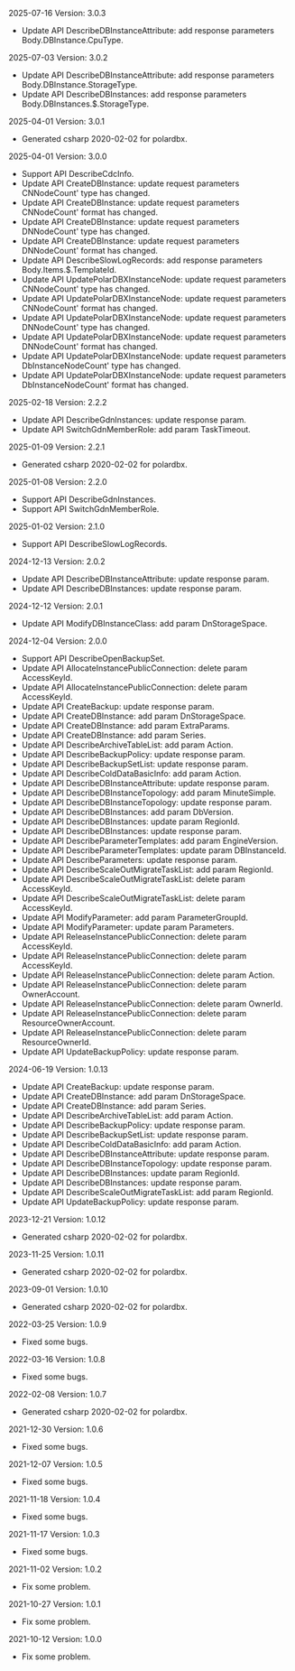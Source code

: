 2025-07-16 Version: 3.0.3
- Update API DescribeDBInstanceAttribute: add response parameters Body.DBInstance.CpuType.


2025-07-03 Version: 3.0.2
- Update API DescribeDBInstanceAttribute: add response parameters Body.DBInstance.StorageType.
- Update API DescribeDBInstances: add response parameters Body.DBInstances.$.StorageType.


2025-04-01 Version: 3.0.1
- Generated csharp 2020-02-02 for polardbx.

2025-04-01 Version: 3.0.0
- Support API DescribeCdcInfo.
- Update API CreateDBInstance: update request parameters CNNodeCount' type has changed.
- Update API CreateDBInstance: update request parameters CNNodeCount' format has changed.
- Update API CreateDBInstance: update request parameters DNNodeCount' type has changed.
- Update API CreateDBInstance: update request parameters DNNodeCount' format has changed.
- Update API DescribeSlowLogRecords: add response parameters Body.Items.$.TemplateId.
- Update API UpdatePolarDBXInstanceNode: update request parameters CNNodeCount' type has changed.
- Update API UpdatePolarDBXInstanceNode: update request parameters CNNodeCount' format has changed.
- Update API UpdatePolarDBXInstanceNode: update request parameters DNNodeCount' type has changed.
- Update API UpdatePolarDBXInstanceNode: update request parameters DNNodeCount' format has changed.
- Update API UpdatePolarDBXInstanceNode: update request parameters DbInstanceNodeCount' type has changed.
- Update API UpdatePolarDBXInstanceNode: update request parameters DbInstanceNodeCount' format has changed.


2025-02-18 Version: 2.2.2
- Update API DescribeGdnInstances: update response param.
- Update API SwitchGdnMemberRole: add param TaskTimeout.


2025-01-09 Version: 2.2.1
- Generated csharp 2020-02-02 for polardbx.

2025-01-08 Version: 2.2.0
- Support API DescribeGdnInstances.
- Support API SwitchGdnMemberRole.


2025-01-02 Version: 2.1.0
- Support API DescribeSlowLogRecords.


2024-12-13 Version: 2.0.2
- Update API DescribeDBInstanceAttribute: update response param.
- Update API DescribeDBInstances: update response param.


2024-12-12 Version: 2.0.1
- Update API ModifyDBInstanceClass: add param DnStorageSpace.


2024-12-04 Version: 2.0.0
- Support API DescribeOpenBackupSet.
- Update API AllocateInstancePublicConnection: delete param AccessKeyId.
- Update API AllocateInstancePublicConnection: delete param AccessKeyId.
- Update API CreateBackup: update response param.
- Update API CreateDBInstance: add param DnStorageSpace.
- Update API CreateDBInstance: add param ExtraParams.
- Update API CreateDBInstance: add param Series.
- Update API DescribeArchiveTableList: add param Action.
- Update API DescribeBackupPolicy: update response param.
- Update API DescribeBackupSetList: update response param.
- Update API DescribeColdDataBasicInfo: add param Action.
- Update API DescribeDBInstanceAttribute: update response param.
- Update API DescribeDBInstanceTopology: add param MinuteSimple.
- Update API DescribeDBInstanceTopology: update response param.
- Update API DescribeDBInstances: add param DbVersion.
- Update API DescribeDBInstances: update param RegionId.
- Update API DescribeDBInstances: update response param.
- Update API DescribeParameterTemplates: add param EngineVersion.
- Update API DescribeParameterTemplates: update param DBInstanceId.
- Update API DescribeParameters: update response param.
- Update API DescribeScaleOutMigrateTaskList: add param RegionId.
- Update API DescribeScaleOutMigrateTaskList: delete param AccessKeyId.
- Update API DescribeScaleOutMigrateTaskList: delete param AccessKeyId.
- Update API ModifyParameter: add param ParameterGroupId.
- Update API ModifyParameter: update param Parameters.
- Update API ReleaseInstancePublicConnection: delete param AccessKeyId.
- Update API ReleaseInstancePublicConnection: delete param AccessKeyId.
- Update API ReleaseInstancePublicConnection: delete param Action.
- Update API ReleaseInstancePublicConnection: delete param OwnerAccount.
- Update API ReleaseInstancePublicConnection: delete param OwnerId.
- Update API ReleaseInstancePublicConnection: delete param ResourceOwnerAccount.
- Update API ReleaseInstancePublicConnection: delete param ResourceOwnerId.
- Update API UpdateBackupPolicy: update response param.


2024-06-19 Version: 1.0.13
- Update API CreateBackup: update response param.
- Update API CreateDBInstance: add param DnStorageSpace.
- Update API CreateDBInstance: add param Series.
- Update API DescribeArchiveTableList: add param Action.
- Update API DescribeBackupPolicy: update response param.
- Update API DescribeBackupSetList: update response param.
- Update API DescribeColdDataBasicInfo: add param Action.
- Update API DescribeDBInstanceAttribute: update response param.
- Update API DescribeDBInstanceTopology: update response param.
- Update API DescribeDBInstances: update param RegionId.
- Update API DescribeDBInstances: update response param.
- Update API DescribeScaleOutMigrateTaskList: add param RegionId.
- Update API UpdateBackupPolicy: update response param.


2023-12-21 Version: 1.0.12
- Generated csharp 2020-02-02 for polardbx.

2023-11-25 Version: 1.0.11
- Generated csharp 2020-02-02 for polardbx.

2023-09-01 Version: 1.0.10
- Generated csharp 2020-02-02 for polardbx.

2022-03-25 Version: 1.0.9
- Fixed some bugs.

2022-03-16 Version: 1.0.8
- Fixed some bugs.

2022-02-08 Version: 1.0.7
- Generated csharp 2020-02-02 for polardbx.

2021-12-30 Version: 1.0.6
- Fixed some bugs.

2021-12-07 Version: 1.0.5
- Fixed some bugs.

2021-11-18 Version: 1.0.4
- Fixed some bugs.

2021-11-17 Version: 1.0.3
- Fixed some bugs.

2021-11-02 Version: 1.0.2
- Fix some problem.

2021-10-27 Version: 1.0.1
- Fix some problem.

2021-10-12 Version: 1.0.0
- Fix some problem.

